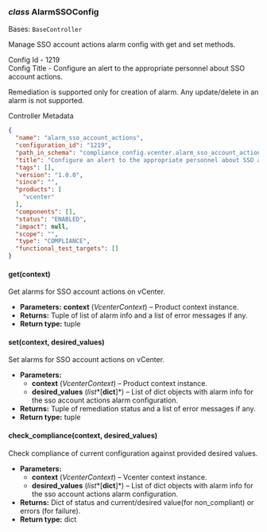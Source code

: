 ### *class* AlarmSSOConfig

Bases: `BaseController`

Manage SSO account actions alarm config with get and set methods.

Config Id - 1219
<br/>
Config Title - Configure an alert to the appropriate personnel about SSO account actions.
<br/>

Remediation is supported only for creation of alarm. Any update/delete in an alarm is not supported.

Controller Metadata
```json
{
  "name": "alarm_sso_account_actions",
  "configuration_id": "1219",
  "path_in_schema": "compliance_config.vcenter.alarm_sso_account_actions",
  "title": "Configure an alert to the appropriate personnel about SSO account actions.",
  "tags": [],
  "version": "1.0.0",
  "since": "",
  "products": [
    "vcenter"
  ],
  "components": [],
  "status": "ENABLED",
  "impact": null,
  "scope": "",
  "type": "COMPLIANCE",
  "functional_test_targets": []
}
```

#### get(context)

Get alarms for SSO account actions on vCenter.

* **Parameters:**
  **context** (*VcenterContext*) – Product context instance.
* **Returns:**
  Tuple of list of alarm info and a list of error messages if any.
* **Return type:**
  tuple

#### set(context, desired_values)

Set alarms for SSO account actions on vCenter.

* **Parameters:**
  * **context** (*VcenterContext*) – Product context instance.
  * **desired_values** (*list**[**dict**]*) – List of dict objects with alarm info for the sso account actions alarm configuration.
* **Returns:**
  Tuple of remediation status and a list of error messages if any.
* **Return type:**
  tuple

#### check_compliance(context, desired_values)

Check compliance of current configuration against provided desired values.

* **Parameters:**
  * **context** (*VcenterContext*) – Vcenter context instance.
  * **desired_values** (*list**[**dict**]*) – List of dict objects with alarm info for the sso account actions alarm configuration.
* **Returns:**
  Dict of status and current/desired value(for non_compliant) or errors (for failure).
* **Return type:**
  dict

